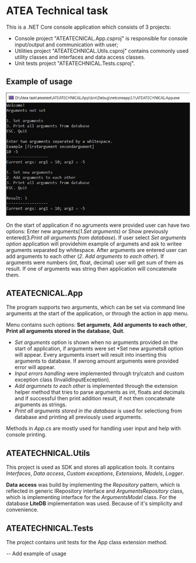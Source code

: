 # ATEA Technical task

This is a .NET Core console application which consists of 3 projects:

 - Console project "ATEATECNICAL.App.csproj"  is responsible for console input/output and communication with user;
 - Utilities project "ATEATECHNICAL.Utils.csproj" contains commonly used utility classes and interfaces and data access classes.
 - Unit tests project "ATEATECHNICAL.Tests.csproj".


## Example of usage
![Alt text](/usageexample.jpg) 

On the start of application if no agruments were provided user can have two options: Enter new arguments(*1.Set arguments*) or Show previously entered(3.*Print all arguments from database*).
If user select *Set arguments option* application will providehim example of argumets and ask to writee arguments separated by whitespace. After arguments are entered user can add arguments to each other (*2. Add arguments to each other*). If arguments were numbers (int, float, decimal) user will get sum of them as result. If one of arguments was string then application will concatenate them.

## ATEATECNICAL.App

The program supports two arguments, which can be set via command line arguments at the start of the application, or through the action in app menu.

Menu contains such options: **Set argumets**, **Add arguments to each other**, **Print all arguments stored in the database**, **Quit**.

 - *Set arguments* option is shown when no arguments provided on the start of application, if arguments were set *Set new argumets8 option will appear. Every arguments insert will result into inserting this arguments to database. If awrong amount arguments were provided error will appear. 
 - *Input errors handling* were implemented through try/catch and custom exception class (InvalidInputException).
 - *Add argumnets to each other* is implemented through the extension helper method that tries to parse arguments as int, floats and decimals and if successful then print addition result, if not then concatenate arguments as strings.
 - *Print all arguments stored in the database* is used for selectiong from database and printing all previously used arguments.

Methods in *App.cs* are mostly used for handling user input and help with console printing.

## ATEATECHNICAL.Utils

This project is used as SDK and stores all application tools. It contains *Interfaces*, *Data access*, *Custom exceptions*, *Extensions*, *Models*, *Logger*.

**Data access** was build by implementing the *Repository* pattern, which is reflected in generic IRepository<T> interface and *ArgumentsRepository* class, which is implementing interface for the *ArgumentsModel* class. For the database **LiteDB** implementation was used. Because of it's simplicity and convenience.


## ATEATECHNICAL.Tests
The project contains unit tests for the App class extension method.


-- Add example of usage

